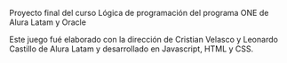 Proyecto final del curso Lógica de programación del programa ONE de Alura Latam y Oracle

Este juego fué elaborado con la dirección de Cristian Velasco y Leonardo Castillo de Alura Latam y desarrollado en Javascript, HTML y CSS.

